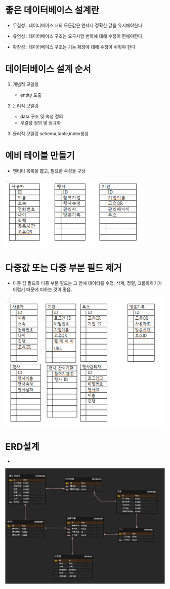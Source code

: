# 좋은 데이터베이스 설계란
- 무결성 : 데이터베이스 내의 모든값은 언제나 정확한 값을 유지해야한다

- 유연성 : 데이터베이스 구조는 요구사항 변화에 대해 수정이 편해야한다

- 확장성 : 데이터베이스 구조는 기능 확장에 대해 수정이 쉬워야 한다

# 데이터베이스 설계 순서
 1. 개념적 모델링
    - entity 도출
 
 2. 논리적 모델링
    - data 구조 및 속성 정의
    - 무결성 정의 및 정규화

 3. 물리적 모델링
    schema,table,index생성

# 예비 테이블 만들기
- 엔티티 목록을 뽑고, 필요한 속성을 구상

<img src="../img/table_tmp.png" height="220" width="440" >

# 다중값 또는 다중 부분 필드 제거
- 다중 값 필드와 다중 부분 필드는 그 안에 데이터를 수정, 삭제, 정렬, 그룹화하기가 어렵기 때문에 피하는 것이 좋음. 

<img src="../img/table_NF.png" height="410" width="580" >

# ERD설계
- 
<img src="../img/table_erd.png" height="365" width="507" >